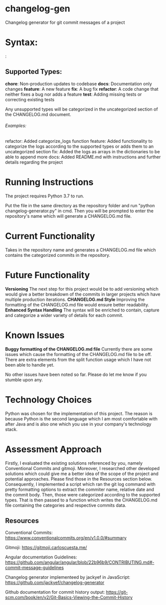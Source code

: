 # changelog-gen
Changelog generator for git commit messages of a project

# Syntax:
<type>: <commit body>

## Supported Types:
**chore**: Non-production updates to codebase 
**docs**: Documentation only changes
**feature**: A new feature
**fix**: A bug fix
**refactor**: A code change that neither fixes a bug nor adds a feature
**test**: Adding missing tests or correcting existing tests

Any unsupported types will be categorized in the uncategorized section of the CHANGELOG.md document.

###### Examples:
refactor: Added categorize_logs function
feature: Added functionality to categorize the logs according to the supported types or adds them to an uncategorized section
fix: Added the logs as arrays in the dictionaries to be able to append more
docs: Added README.md with instructions and further details regarding the project

# Running Instructions 
The project requires Python 3.7 to run.

Put the file in the same directory as the repository folder and run "python changelog-generator.py" in cmd. Then you will be prompted to enter the repository's name which will generate a CHANGELOG.md file.

# Current Functionality

Takes in the repository name and generates a CHANGELOG.md file which contains the categorized commits in the repository.

# Future Functionality
**Versioning**
    The next step for this project would be to add versioning which would give a better breakdown of the commits in larger projects which have multiple production iterations.
**CHANGELOG.md Style**
    Improving the formatting of the CHANGELOG.md file would ensure better readability.
**Enhanced Syntax Handling**
    The syntax will be enriched to contain, capture and categorize a wider variety of details for each commit.

# Known Issues
**Buggy formatting of the CHANGELOG.md file**
    Currently there are some issues which cause the formatting of the CHANGELOG.md file to be off. There are extra elements from the split function usage which I have not been able to handle yet.

No other issues have been noted so far. Please do let me know if you stumble upon any.

# Technology Choices
Python was chosen for the implementation of this project. The reason is because Python is the second language which I am most comfortable with after Java and is also one which you use in your company's technology stack.

# Assessment Approach
Firstly, I evaluated the existing solutions referenced by you, namely Conventional Commits and gitmoji. Moreover, I researched other developed solutions which could give me a better idea of the scope of the project and potential approaches. Please find those in the Resources section below. Consequently, I implemented a script which ran the git log command with pretty formatting options to extract the commiter name, relative date and the commit body. Then, those were categorized according to the supported types. That is then passed to a function which writes the CHANGELOG.md file containing the categories and respective commits data.

## Resources
Conventional Commits:
    https://www.conventionalcommits.org/en/v1.0.0/#summary
    
Gitmoji:
    https://gitmoji.carloscuesta.me/
    
Angular documentation Guidelines:
    https://github.com/angular/angular/blob/22b96b9/CONTRIBUTING.md#-commit-message-guidelines
    
Changelog generator implementeed by jackyef in JavaScript:
    https://github.com/jackyef/changelog-generator
    
Github documentation for commit history output:
    https://git-scm.com/book/en/v2/Git-Basics-Viewing-the-Commit-History
